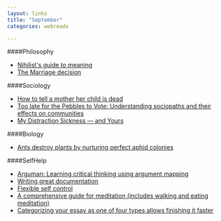 ```yaml
---
layout: links
title: "September"
categories: webreads

---
```


####Philosophy
  * [Nihilist's guide to meaning](http://www.meltingasphalt.com/a-nihilists-guide-to-meaning/)
  * [The Marriage decision](http://waitbutwhy.com/2016/09/marriage-decision.html)

####Sociology
  * [How to tell a mother her child is dead](http://www.nytimes.com/2016/09/04/opinion/sunday/how-to-tell-a-mother-her-child-is-dead.html)
  * [Too late for the Pebbles to Vote: Understanding sociopaths and their effects on communities](https://status451.com/2016/08/09/too-late-for-the-pebbles-to-vote-part-1/)
  * [My Distraction Sickness — and Yours](http://nymag.com/selectall/2016/09/andrew-sullivan-technology-almost-killed-me.html)

####Biology
  * [Ants destroy plants by nurturing perfect aphid colonies](http://arstechnica.com/science/2016/09/ants-are-destroying-your-plants-by-nurturing-perfect-aphid-colonies/)

####SelfHelp
  * [Arguman: Learning critical thinking using argument mapping](http://en.arguman.org/about)
  * [Writing great documentation](https://jacobian.org/writing/great-documentation/)
  * [Flexible self control](http://blog.beeminder.com/flexbind/)
  * [A comprehensive guide for meditation (includes walking and eating meditation)](http://www.nytimes.com/well/guides/how-to-meditate)
  * [Categorizing your essay as one of four types allows finishing it faster](http://www.downes.ca/post/38526)


